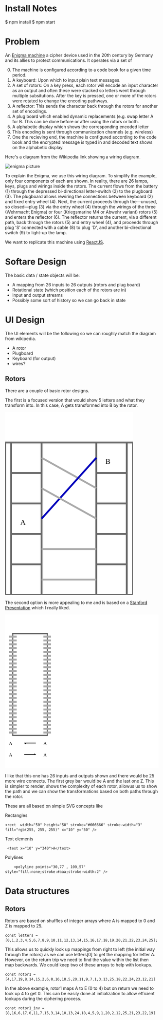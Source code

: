 # Install Notes

$ npm install
$ npm start 

# Problem

An [Enigma machine](https://en.wikipedia.org/wiki/Enigma_machine)  a cipher device used in the 20th century by Germany and its allies to protect communications. It operates via a set of 
 
0. The machine is configured according to a code book for a given time period. 
1. A keyboard: Upon which to input plain text messages. 
2. A set of rotors: On a key press, each rotor will encode an input character as an output and often these were stacked so letters went through multiple subsitutions. After the key is pressed, one or more of the rotors were rotated to change the encoding pathways. 
3. A reflector: This sends the character back through the rotors for another set of encodings. 
4. A plug board which enabled dynamic replacements (e.g. swap letter A for B. This can be done before or after using the rotors or both.
5. A alphabetic display which shows the corresponding encoded letter
6. This encoding is sent through communication channels (e.g. wireless)
7. One the recieving end, the machine is configured according to the code book and the encrypted message is typed in and decoded text shows on the alphabetic display. 

Here's a diagram from the Wikipedia link showing a wiring diagram. 

![enigma picture](https://upload.wikimedia.org/wikipedia/commons/thumb/5/53/Enigma_wiring_kleur.svg/1024px-Enigma_wiring_kleur.svg.png)

To explain the Enigma, we use this wiring diagram. To simplify the example, only four components of each are shown. In reality, there are 26 lamps, keys, plugs and wirings inside the rotors. The current flows from the battery (1) through the depressed bi-directional letter-switch (2) to the plugboard (3). The plugboard allows rewiring the connections between keyboard (2) and fixed entry wheel (4). Next, the current proceeds through the—unused, so closed—plug (3) via the entry wheel (4) through the wirings of the three (Wehrmacht Enigma) or four (Kriegsmarine M4 or Abwehr variant) rotors (5) and enters the reflector (6). The reflector returns the current, via a different path, back through the rotors (5) and entry wheel (4), and proceeds through plug 'S' connected with a cable (8) to plug 'D', and another bi-directional switch (9) to light-up the lamp.

We want to replicate this machine using [ReactJS](https://react.dev). 


# Softare Design

The basic data / state objects will be: 

- A mapping from 26 inputs to 26 outputs (rotors and plug board)
- Rotational state (which position each of the rotors are in) 
- Input and output streams 
- Possibly some sort of history so we can go back in state

# UI Design 
The UI elements will be the following so we can roughly match the diagram from wikipedia. 

 - A rotor
 - Plugboard
 - Keyboard (for output)
 - wires? 

## Rotors

There are a couple of basic rotor designs. 

The first is a focused version that would show 5 letters and what they transform into. In this case, A gets transformed into B by the rotor. 

![rotor1](src/public/rotor1.svg)

The second option is more appealing to me and is based on a [Stanford Presentation](https://web.stanford.edu/class/cs106ax/res/lectures/12-Enigma.pdf) which I really liked. 

![rotor1](src/public/rotor2.svg)

I like that this one has 26 inputs and outputs shown and there would be 25 more wire connects. The first grey bar would be A and the last one Z. This is simpler to render, shows the complexity of each rotor, allowus us to show the path and we can show the transformations based on both paths through the rotor.  

These are all based on simple SVG concepts like 

Rectangles 

    <rect  width="50" height="50" stroke="#666666" stroke-width="3"  fill="rgb(255, 255, 255)" x="10" y="50" />

Text elements 

     <text x="10" y="340">A</text> 

Polylines 

        <polyline points="30,77 , 100,57" style="fill:none;stroke:#aaa;stroke-width:2" />
 

# Data structures

## Rotors

Rotors are based on shuffles of integer arrays where A is mapped to 0 and Z is mapped to 25. 

    const letters = [0,1,2,3,4,5,6,7,8,9,10,11,12,13,14,15,16,17,18,19,20,21,22,23,24,25];

This allows us to quickly look up mappings from right to left (the initial way through the rotors) as we can use letters[0] to get the mapping for letter A. However, on the return trip we need to find the value within the list then map backwards. We could keep two of these arrays to help with lookups. 

    const rotor1 = [4,17,19,8,14,15,2,6,0,16,10,5,20,11,9,7,1,3,13,25,18,22,24,23,12,21]

In the above example, rotor1 maps A to E (0 to 4) but on return we need to look up 4 to get 0. This can be easily done at initialization to allow efficient lookups during the ciphering process. 

    const rotor1_inv = [8,16,6,17,0,11,7,15,3,14,10,13,24,18,4,5,9,1,20,2,12,25,21,23,22,19]


